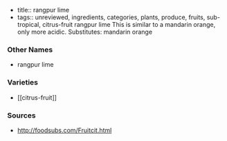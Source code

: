 - title:: rangpur lime
- tags:: unreviewed, ingredients, categories, plants, produce, fruits, sub-tropical, citrus-fruit
rangpur lime This is similar to a mandarin orange, only more acidic. Substitutes: mandarin orange

### Other Names

* rangpur lime

### Varieties

* [[citrus-fruit]]

### Sources
* http://foodsubs.com/Fruitcit.html
